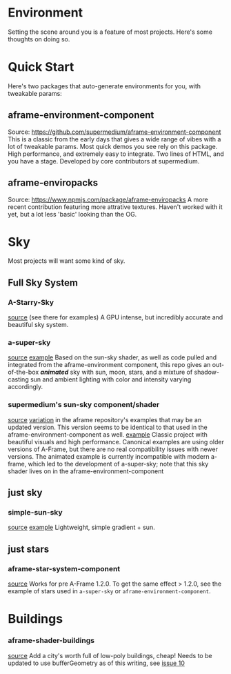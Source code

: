 # Environment
Setting the scene around you is a feature of most projects. Here's some thoughts on doing so.
# Quick Start
Here's two packages that auto-generate environments for you, with tweakable params:
## aframe-environment-component
Source: https://github.com/supermedium/aframe-environment-component
This is a classic from the early days that gives a wide range of vibes with a lot of tweakable params. Most quick demos you see rely on this package. High performance, and extremely easy to integrate. Two lines of HTML, and you have a stage. Developed by core contributors at supermedium.
## aframe-enviropacks
Source: https://www.npmjs.com/package/aframe-enviropacks
A more recent contribution featuring more attrative textures. Haven't worked with it yet, but a lot less 'basic' looking than the OG.
# Sky
Most projects will want some kind of sky.
## Full Sky System
### A-Starry-Sky
[source](https://github.com/Dante83/A-Starry-Sky)
(see there for examples)
A GPU intense, but incredibly accurate and beautiful sky system.
### a-super-sky
[source](https://github.com/kylebakerio/a-super-sky)
[example](https://glitch.com/edit/#!/a-super-sky-demo?path=index.html%3A1%3A0)
Based on the sun-sky shader, as well as code pulled and integrated from the aframe-environment component, this repo gives an out-of-the-box ***animated*** sky with sun, moon, stars, and a mixture of shadow-casting sun and ambient lighting with color and intensity varying accordingly.
### supermedium's sun-sky component/shader
[source](https://github.com/supermedium/superframe/tree/master/components/sun-sky/)
[variation](https://github.com/aframevr/aframe/blob/b164623dfa0d2548158f4b7da06157497cd4ea29/examples/test/shaders/shaders/sky.js) in the aframe repository's examples that may be an updated version. This version seems to be identical to that used in the aframe-environment-component as well.
[example](https://supermedium.com/superframe/components/sun-sky/)
Classic project with beautiful visuals and high performance. Canonical examples are using older versions of A-Frame, but there are no real compatibility issues with newer versions. The animated example is currently incompatible with modern a-frame, which led to the development of a-super-sky; note that this sky shader lives on in the aframe-environment-component
## just sky
### simple-sun-sky
[source](https://github.com/DougReeder/aframe-simple-sun-sky)
[example](https://dougreeder.github.io/aframe-simple-sun-sky/example.html)
Lightweight, simple gradient + sun.
## just stars
### aframe-star-system-component
[source](https://github.com/handeyeco/aframe-star-system-component)
Works for pre A-Frame 1.2.0. To get the same effect > 1.2.0, see the example of stars used in `a-super-sky` or `aframe-environment-component`.
# Buildings
### aframe-shader-buildings
[source](https://github.com/DougReeder/aframe-shader-buildings)
Add a city's worth full of low-poly buildings, cheap!
Needs to be updated to use bufferGeometry as of this writing, see [issue 10](https://github.com/DougReeder/aframe-shader-buildings/issues/10)
